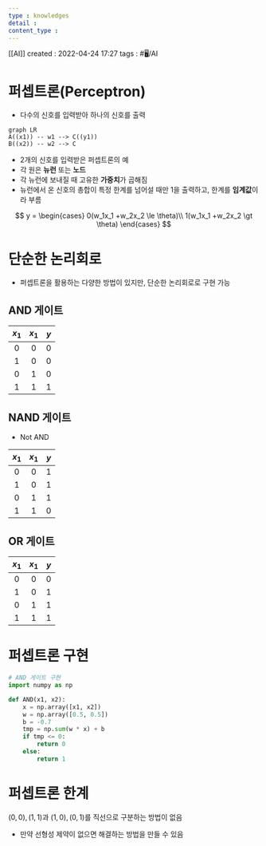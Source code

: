 ```yaml
---
type : knowledges
detail : 
content_type :
---
```


[[AI]]
created : 2022-04-24 17:27
tags : #🖥️/AI

# 퍼셉트론(Perceptron)

- 다수의 신호를 입력받아 하나의 신호를 출력

```mermaid
graph LR
A((x1)) -- w1 --> C((y1))
B((x2)) -- w2 --> C
```

- 2개의 신호를 입력받은 퍼셉트론의 예
- 각 원은 **뉴런** 또는 **노드**
- 각 뉴런에 보내질 때 고유한 **가중치**가 곱해짐
- 뉴런에서 온 신호의 총합이 특정 한계를 넘어설 때만 1을 출력하고, 한계를 **임계값**이라 부름

$$
y = \begin{cases}
    0(w_1x_1 +w_2x_2 \le \theta)\\
    1(w_1x_1 +w_2x_2 \gt \theta)
\end{cases}
$$

# 단순한 논리회로
- 퍼셉트론을 활용하는 다양한 방법이 있지만, 단순한 논리회로로 구현 가능

## AND 게이트

|$x_1$|$x_1$|$y$|
|:-:|:-:|:-:|
|0|0|0|
|1|0|0|
|0|1|0|
|1|1|1|

## NAND 게이트
- Not AND

|$x_1$|$x_1$|$y$|
|:-:|:-:|:-:|
|0|0|1|
|1|0|1|
|0|1|1|
|1|1|0|

## OR 게이트

|$x_1$|$x_1$|$y$|
|:-:|:-:|:-:|
|0|0|0|
|1|0|1|
|0|1|1|
|1|1|1|

# 퍼셉트론 구현
```python
# AND 게이트 구현
import numpy as np

def AND(x1, x2):
    x = np.array([x1, x2])
    w = np.array([0.5, 0.5])
    b = -0.7
    tmp = np.sum(w * x) + b
    if tmp <= 0:
        return 0
    else:
        return 1
```

# 퍼셉트론 한계
$(0, 0), (1, 1)$과 $(1, 0), (0, 1)$를 직선으로 구분하는 방법이 없음
- 만약 선형성 제약이 없으면 해결하는 방법을 만들 수 있음